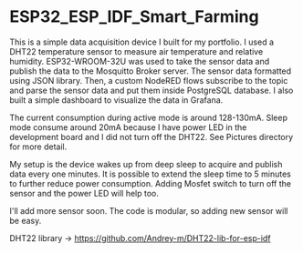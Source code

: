 # ESP32_ESP_IDF_Smart_Farming

This is a simple data acquisition device I built for my portfolio. I used a DHT22 temperature sensor to measure air temperature and relative humidity. ESP32-WROOM-32U was used to take the sensor data and publish the data to the Mosquitto Broker server. The sensor data formatted using JSON library. Then, a custom NodeRED flows subscribe to the topic and parse the sensor data and put them inside PostgreSQL database. I also built a simple dashboard to visualize the data in Grafana.

The current consumption during active mode is around 128-130mA. Sleep mode consume around 20mA because I have power LED in the development board and I did not turn off the DHT22. See Pictures directory for more detail.

My setup is the device wakes up from deep sleep to acquire and publish data every one minutes. It is possible to extend the sleep time to 5 minutes to further reduce power consumption. 
Adding Mosfet switch to turn off the sensor and the power LED will help too.

I'll add more sensor soon. The code is modular, so adding new sensor will be easy.

DHT22 library -> https://github.com/Andrey-m/DHT22-lib-for-esp-idf
